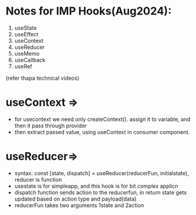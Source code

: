 # Notes for IMP Hooks(Aug2024):
1. useState
2. useEffect
3. useContext
4. useReducer
5. useMemo
6. useCallback
7. useRef 


(refer thapa technical videos)
# useContext =>
- for usecontext we need only createContext(). assign it to variable, and then it pass through provider
- then extract passed value, using useContext in consumer component.

# useReducer=>
- syntax:  const [state, dispatch] = useReducer(reducerFun, initialstate),  reducer is function
- usestate is for simpleapp, and this hook is for bit complex applicn
- dispatch function sends action to the reducerfun, in return state gets updated based on action type and payload(data)
- reducerFun takes two arguments 1state and 2action